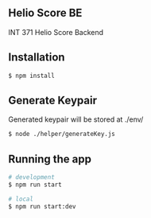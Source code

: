 ## Helio Score BE
INT 371 Helio Score Backend
## Installation

```bash
$ npm install
```

## Generate Keypair
Generated keypair will be stored at ./env/
```bash
$ node ./helper/generateKey.js
```

## Running the app

```bash
# development
$ npm run start

# local
$ npm run start:dev
```